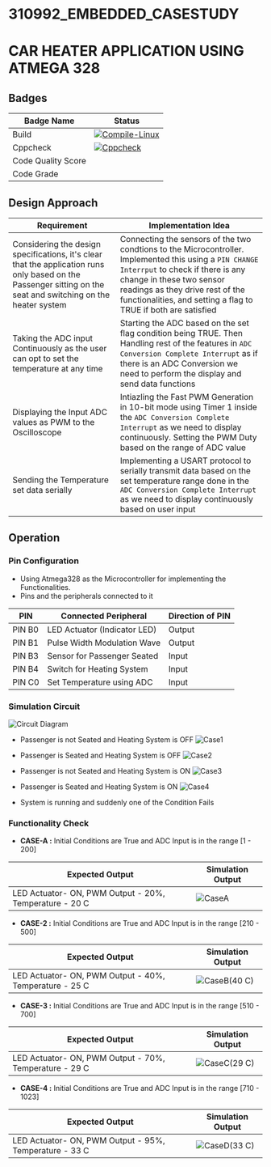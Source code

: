 # 310992_EMBEDDED_CASESTUDY

# CAR HEATER APPLICATION USING ATMEGA 328

## Badges
| Badge Name | Status |
|----|----|
|Build|[![Compile-Linux](https://github.com/Mazude/310992_EmbeddedC_CaseStudy/actions/workflows/Compile.yml/badge.svg)](https://github.com/Mazude/310992_EmbeddedC_CaseStudy/actions/workflows/Compile.yml)
|Cppcheck|[![Cppcheck](https://github.com/Mazude/310992_EmbeddedC_CaseStudy/actions/workflows/cpp_check.yml/badge.svg)](https://github.com/Mazude/310992_EmbeddedC_CaseStudy/actions/workflows/cpp_check.yml)
|Code Quality Score|
|Code Grade|
## Design Approach
| Requirement |Implementation Idea |
|-------------|------------------------|
| Considering the design specifications, it's clear that the application runs only based on the Passenger sitting on the seat and switching on the heater system | Connecting the sensors of the two condtions to the Microcontroller. Implemented this using a `PIN CHANGE Interrput` to check if there is any change in these two sensor readings as they drive rest of the functionalities, and setting a flag to TRUE if both are satisfied |    
| Taking the ADC input Continuously as the user can opt to set the temperature at any time | Starting the ADC based on the set flag condition being TRUE. Then Handling rest of the features in `ADC Conversion Complete Interrupt` as if there is an ADC Conversion we need to perform the display and send data functions |
| Displaying the Input ADC values as PWM to the Oscilloscope | Intiazling the  Fast PWM Generation in 10-bit mode using Timer 1 inside the `ADC Conversion Complete Interrupt` as we need to display continuously. Setting the PWM Duty based on the range of ADC value |  
| Sending the Temperature set data serially | Implementing a USART protocol to serially transmit data based on the set temperature range done in the `ADC Conversion Complete Interrupt` as we need to display continuously based on user input | 

## Operation 

### Pin Configuration 

*   Using Atmega328 as the Microcontroller for implementing the Functionalities.
*   Pins and the peripherals connected to it

| PIN | Connected Peripheral | Direction of PIN |
|-----|----------------------|------|
| PIN B0 | LED Actuator (Indicator LED) | Output |
| PIN B1 | Pulse Width Modulation Wave | Output |
| PIN B3 | Sensor for Passenger Seated | Input |
| PIN B4 | Switch for Heating System | Input |
| PIN C0 | Set Temperature using ADC | Input |

### Simulation Circuit
![Circuit Diagram](https://user-images.githubusercontent.com/69196622/127559466-ebb01750-01c6-4cd2-ac4c-f6ce31558199.JPG)


*   Passenger is not Seated and Heating System is OFF 
![Case1](https://user-images.githubusercontent.com/69196622/127559005-15d5cec8-92a9-4f26-9fb9-905db64649b9.JPG)


*   Passenger is Seated and Heating System is OFF
![Case2](https://user-images.githubusercontent.com/69196622/127558820-ceadbbae-d567-4a8a-ba9a-e8da6a7d104e.JPG)

*   Passenger is not Seated and Heating System is ON
![Case3](https://user-images.githubusercontent.com/69196622/127559152-87541a14-1b99-4107-82dd-fb3e5c5236b7.JPG)


*   Passenger is Seated and Heating System is ON
![Case4](https://user-images.githubusercontent.com/69196622/127559252-5bcce283-d591-418e-9262-2e88aa91f3fe.JPG)


*   System is running and suddenly one of the Condition Fails


### Functionality Check

*   **CASE-A :** Initial Conditions are True and ADC Input is in the range \[1 - 200\]

| Expected Output | Simulation Output |
|-----------------|-------------------|
| LED Actuator- ON, PWM Output - 20%, Temperature - 20 C | ![CaseA](https://user-images.githubusercontent.com/69196622/127559296-73add209-1110-425f-8a74-39cdac1ea957.JPG)|
 

*   **CASE-2 :** Initial Conditions are True and ADC Input is in the range \[210 - 500\]

| Expected Output | Simulation Output |
|-----------------|-------------------|
| LED Actuator- ON, PWM Output - 40%, Temperature - 25 C | ![CaseB(40 C)](https://user-images.githubusercontent.com/69196622/127559397-fc9e31f7-617a-4311-b7c3-d241b485c726.JPG)|
 

*   **CASE-3 :** Initial Conditions are True and ADC Input is in the range \[510 - 700\]

| Expected Output | Simulation Output |
|-----------------|-------------------|
| LED Actuator- ON, PWM Output - 70%, Temperature - 29 C | ![CaseC(29 C)](https://user-images.githubusercontent.com/69196622/127559418-087afa87-1341-45f2-860f-e95f52016739.JPG)|
 

*   **CASE-4 :** Initial Conditions are True and ADC Input is in the range \[710 - 1023\]

| Expected Output | Simulation Output |
|-----------------|-------------------|
| LED Actuator- ON, PWM Output - 95%, Temperature - 33 C |![CaseD(33 C)](https://user-images.githubusercontent.com/69196622/127559439-1f92032f-bdd7-49b4-b744-2fcf3f46a7c0.JPG)|
  
